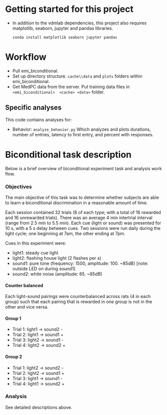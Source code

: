 Getting started for this project
================================

* In addition to the vdmlab dependencies, 
  this project also requires matplotlib, 
  seaborn, jupyter and pandas libraries.

  ```
  conda install matplotlib seaborn jupyter pandas
  ```


Workflow
========

* Pull emi_biconditional.
* Set up directory structure. `cache\\data` and `plots` folders within emi_biconditional.
* Get MedPC data from the server. Put training data files in `<emi_biconditional> 
<cache> <data>` folder.

## Specific analyses

This code contains analyses for:
* Behavior: `analyze_behavior.py`
Which analyzes and plots durations, number of entries, latency to first entry, 
and percent with responses.


Biconditional task description
==============================

Below is a brief overview of biconditional experiment task and 
analysis work flow.


### Objectives

The main objective of this task was to determine whether subjects are able to 
learn a biconditional discrimination in a reasonable amount of time. 

Each session contained 32 trials (8 of each type; with a total of 16 rewarded and 16 unrewarded trials). There was an average 4 min intertrial interval (range from 2.5 min to 5.5 min). Each cue (light or sound) was presented for 10 s, with a 5 s delay between cues. Two sessions were run daily during the light cycle; one beginning at 7am, the other ending at 7pm.

Cues in this experiment were:
* light1: steady cue light
* light2: flashing house light (2 flashes per s)
* sound1: pure tone (frequency: 1500, amplitude: 100. ~85dB) [note: outside LED on during sound1]
* sound2: white noise (amplitude: 85. ~85dB) 

#### Counter balanced

Each light-sound pairings were counterbalanced across rats (4 in each group) such 
that each pairing that is rewarded in one group is not in the other and vice versa.

#### Group 1
* Trial 1: light1 -> sound2 -
* Trial 2: light1 -> sound1 +
* Trial 3: light2 -> sound1 -
* Trial 4: light2 -> sound2 +

#### Group 2
* Trial 1: light2 -> sound2 -
* Trial 2: light2 -> sound1 +
* Trial 3: light1 -> sound1 -
* Trial 4: light1 -> sound2 +

### Analysis

See detailed descriptions above.
